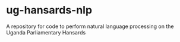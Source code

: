 # ug-hansards-nlp
A repository for code to perform natural language processing on the Uganda Parliamentary Hansards
